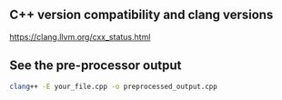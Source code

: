 
## C++ version compatibility and clang versions

https://clang.llvm.org/cxx_status.html

## See the pre-processor output

```bash
clang++ -E your_file.cpp -o preprocessed_output.cpp
```
